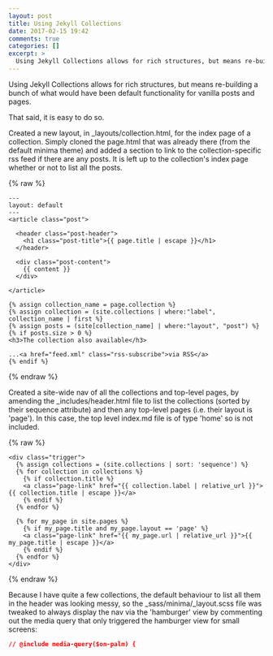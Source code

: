 ```yaml
---
layout: post
title: Using Jekyll Collections
date: 2017-02-15 19:42
comments: true
categories: []
excerpt: >
  Using Jekyll Collections allows for rich structures, but means re-building a bunch of what would have been default functionality for vanilla posts and pages.
---
```

Using Jekyll Collections allows for rich structures, but means re-building a bunch of what would have been default functionality for vanilla posts and pages.

That said, it is easy to do so.

Created a new layout, in \_layouts/collection.html, for the index page of a collection. Simply cloned the page.html that was already there (from the default minima theme) and added a section to link to the collection-specific rss feed if there are any posts. It is left up to the collection's index page whether or not to list all the posts.

{% raw %}
```jekyll
---
layout: default
---
<article class="post">

  <header class="post-header">
    <h1 class="post-title">{{ page.title | escape }}</h1>
  </header>

  <div class="post-content">
    {{ content }}
  </div>

</article>

{% assign collection_name = page.collection %}
{% assign collection = (site.collections | where:"label", collection_name | first %}
{% assign posts = (site[collection_name] | where:"layout", "post") %}
{% if posts.size > 0 %}
<h3>The collection also available</h3>

...<a href="feed.xml" class="rss-subscribe">via RSS</a>
{% endif %}
```
{% endraw %}

Created a site-wide nav of all the collections and top-level pages, by amending the \_includes/header.html file to list the collections (sorted by their sequence attribute) and then any top-level pages (i.e. their layout is 'page'). In this case, the top level index.md file is of type 'home' so is not included.

{% raw %}
```jekyll
<div class="trigger">
  {% assign collections = (site.collections | sort: 'sequence') %}
  {% for collection in collections %}
    {% if collection.title %}
    <a class="page-link" href="{{ collection.label | relative_url }}">{{ collection.title | escape }}</a>
    {% endif %}
  {% endfor %}

  {% for my_page in site.pages %}
    {% if my_page.title and my_page.layout == 'page' %}
    <a class="page-link" href="{{ my_page.url | relative_url }}">{{ my_page.title | escape }}</a>
    {% endif %}
  {% endfor %}
</div>
```
{% endraw %}

Because I have quite a few collections, the default behaviour to list all them in the header was looking messy, so the \_sass/minima/\_layout.scss file was tweaked to always display the nav via the 'hamburger' view by commenting out the media query that only triggered the hamburger view for small screens:

```css
// @include media-query($on-palm) {
```
